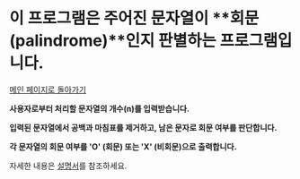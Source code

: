 # 이 프로그램은 주어진 문자열이 **회문(palindrome)**인지 판별하는 프로그램입니다.

[메인 페이지로 돌아가기](https://github.com/jaeyong0311?tab=repositories)

**사용자로부터 처리할 문자열의 개수(n)를 입력받습니다.**

**입력된 문자열에서 공백과 마침표를 제거하고, 남은 문자로 회문 여부를 판단합니다.**

**각 문자열의 회문 여부를 'O' (회문) 또는 'X' (비회문)으로 출력합니다.**

자세한 내용은 [설명서](https://github.com/jaeyong0311/palindromic-discrimination/commit/b54ab1b514df99b2dfa7162af6919e2bdbc2a11d)를 참조하세요.
